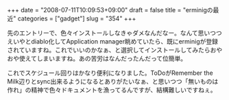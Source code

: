 +++
date = "2008-07-11T10:09:53+09:00"
draft = false
title = "erminigの最近"
categories = ["gadget"]
slug = "354"
+++

先のエントリーで、色々インストールしなきゃダメなんだなー。なんて思いつつえいやとdiablo化してApplication manager眺めていたら、既にerminigが登録されていますね。これでいいのかなぁ、と選択してインストールしてみたらおやおや使えてしまいますね。あの苦労はなんだったんだって位簡単。

これでスケジュール回りはかなり便利になりました。ToDoがRemember the Milk辺りとsync出来るようになるとありがたいなぁ、と思いつつ「無いものは作れ」の精神で色々ドキュメントを漁ってるんですが、結構難しいですねぇ。

